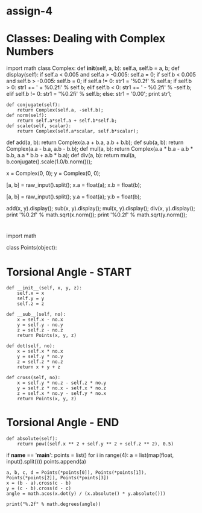 # assign-4
# Classes: Dealing with Complex Numbers
import math
class Complex:
    def __init__(self, a, b):
        self.a, self.b = a, b;
    def display(self):
        if self.a < 0.005 and self.a > -0.005:
            self.a = 0;
        if self.b < 0.005 and self.b > -0.005:
            self.b = 0;
        if self.a != 0:
            str1 = '%0.2f' % self.a;
            if self.b > 0:
                str1 += ' + %0.2fi' % self.b;
            elif self.b < 0:
                str1 += ' - %0.2fi' % -self.b;
        elif self.b != 0:
            str1 = '%0.2fi' % self.b;
        else:
            str1 = '0.00';
        print str1;
        
    def conjugate(self):
        return Complex(self.a, -self.b);
    def norm(self):
        return self.a*self.a + self.b*self.b;
    def scale(self, scalar):
        return Complex(self.a*scalar, self.b*scalar);

    
def add(a, b):
    return Complex(a.a + b.a, a.b + b.b);
def sub(a, b):
    return Complex(a.a - b.a, a.b - b.b);
def mul(a, b):
    return Complex(a.a * b.a - a.b * b.b, a.a * b.b + a.b * b.a);
def div(a, b):
    return mul(a, b.conjugate().scale(1.0/b.norm()));
    
x = Complex(0, 0);
y = Complex(0, 0);

[a, b] = raw_input().split();
x.a = float(a);
x.b = float(b);

[a, b] = raw_input().split();
y.a = float(a);
y.b = float(b);

add(x, y).display();
sub(x, y).display();
mul(x, y).display();
div(x, y).display();
print '%0.2f' % math.sqrt(x.norm());
print '%0.2f' % math.sqrt(y.norm());

# 
import math

class Points(object):

# Torsional Angle - START
    def __init__(self, x, y, z):
        self.x = x
        self.y = y
        self.z = z

    def __sub__(self, no):
        x = self.x - no.x
        y = self.y - no.y
        z = self.z - no.z
        return Points(x, y, z)

    def dot(self, no):
        x = self.x * no.x
        y = self.y * no.y
        z = self.z * no.z
        return x + y + z

    def cross(self, no):
        x = self.y * no.z - self.z * no.y
        y = self.z * no.x - self.x * no.z
        z = self.x * no.y - self.y * no.x
        return Points(x, y, z)

# Torsional Angle  -  END
    
    def absolute(self):
        return pow((self.x ** 2 + self.y ** 2 + self.z ** 2), 0.5)

if __name__ == '__main__':
    points = list()
    for i in range(4):
        a = list(map(float, input().split()))
        points.append(a)

    a, b, c, d = Points(*points[0]), Points(*points[1]), Points(*points[2]), Points(*points[3])
    x = (b - a).cross(c - b)
    y = (c - b).cross(d - c)
    angle = math.acos(x.dot(y) / (x.absolute() * y.absolute()))

    print("%.2f" % math.degrees(angle))
